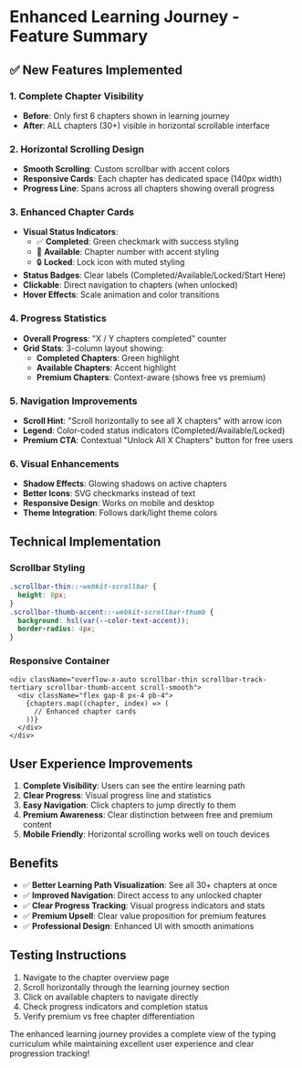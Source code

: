 # Enhanced Learning Journey - Feature Summary

## ✅ **New Features Implemented**

### **1. Complete Chapter Visibility**
- **Before**: Only first 6 chapters shown in learning journey
- **After**: ALL chapters (30+) visible in horizontal scrollable interface

### **2. Horizontal Scrolling Design**
- **Smooth Scrolling**: Custom scrollbar with accent colors
- **Responsive Cards**: Each chapter has dedicated space (140px width)
- **Progress Line**: Spans across all chapters showing overall progress

### **3. Enhanced Chapter Cards**
- **Visual Status Indicators**: 
  - ✅ **Completed**: Green checkmark with success styling
  - 🎯 **Available**: Chapter number with accent styling  
  - 🔒 **Locked**: Lock icon with muted styling
- **Status Badges**: Clear labels (Completed/Available/Locked/Start Here)
- **Clickable**: Direct navigation to chapters (when unlocked)
- **Hover Effects**: Scale animation and color transitions

### **4. Progress Statistics**
- **Overall Progress**: "X / Y chapters completed" counter
- **Grid Stats**: 3-column layout showing:
  - **Completed Chapters**: Green highlight
  - **Available Chapters**: Accent highlight  
  - **Premium Chapters**: Context-aware (shows free vs premium)

### **5. Navigation Improvements**
- **Scroll Hint**: "Scroll horizontally to see all X chapters" with arrow icon
- **Legend**: Color-coded status indicators (Completed/Available/Locked)
- **Premium CTA**: Contextual "Unlock All X Chapters" button for free users

### **6. Visual Enhancements**
- **Shadow Effects**: Glowing shadows on active chapters
- **Better Icons**: SVG checkmarks instead of text
- **Responsive Design**: Works on mobile and desktop
- **Theme Integration**: Follows dark/light theme colors

## **Technical Implementation**

### **Scrollbar Styling**
```css
.scrollbar-thin::-webkit-scrollbar {
  height: 8px;
}
.scrollbar-thumb-accent::-webkit-scrollbar-thumb {
  background: hsl(var(--color-text-accent));
  border-radius: 4px;
}
```

### **Responsive Container**
```tsx
<div className="overflow-x-auto scrollbar-thin scrollbar-track-tertiary scrollbar-thumb-accent scroll-smooth">
  <div className="flex gap-8 px-4 pb-4">
    {chapters.map((chapter, index) => (
      // Enhanced chapter cards
    ))}
  </div>
</div>
```

## **User Experience Improvements**

1. **Complete Visibility**: Users can see the entire learning path
2. **Clear Progress**: Visual progress line and statistics  
3. **Easy Navigation**: Click chapters to jump directly to them
4. **Premium Awareness**: Clear distinction between free and premium content
5. **Mobile Friendly**: Horizontal scrolling works well on touch devices

## **Benefits**

- ✅ **Better Learning Path Visualization**: See all 30+ chapters at once
- ✅ **Improved Navigation**: Direct access to any unlocked chapter
- ✅ **Clear Progress Tracking**: Visual progress indicators and stats
- ✅ **Premium Upsell**: Clear value proposition for premium features
- ✅ **Professional Design**: Enhanced UI with smooth animations

## **Testing Instructions**

1. Navigate to the chapter overview page
2. Scroll horizontally through the learning journey section
3. Click on available chapters to navigate directly
4. Check progress indicators and completion status
5. Verify premium vs free chapter differentiation

The enhanced learning journey provides a complete view of the typing curriculum while maintaining excellent user experience and clear progression tracking!
